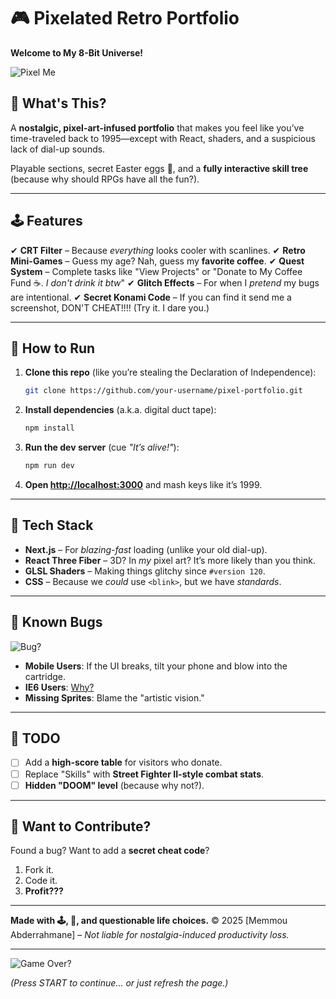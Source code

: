 # **🎮 Pixelated Retro Portfolio**
**Welcome to My 8-Bit Universe!**

![Pixel Me](https://media1.giphy.com/media/v1.Y2lkPTc5MGI3NjExNjF6OTh0Z2YxcTVibXZqMmV1cHoxeHY4NG1xZmZrd2lxdXd1MDA5cyZlcD12MV9pbnRlcm5hbF9naWZfYnlfaWQmY3Q9Zw/09Z52rkIsAgRuIKkO6/giphy.gif)

## **🚀 What's This?**
A **nostalgic, pixel-art-infused portfolio** that makes you feel like you’ve time-traveled back to 1995—except with React, shaders, and a suspicious lack of dial-up sounds.

Playable sections, secret Easter eggs 🥚, and a **fully interactive skill tree** (because why should RPGs have all the fun?).

---

## **🕹️ Features**
✔ **CRT Filter** – Because *everything* looks cooler with scanlines.
✔ **Retro Mini-Games** – Guess my age? Nah, guess my **favorite coffee**.
✔ **Quest System** – Complete tasks like "View Projects" or "Donate to My Coffee Fund ☕. *I don't drink it btw*"
✔ **Glitch Effects** – For when I *pretend* my bugs are intentional.
✔ **Secret Konami Code** – If you can find it send me a screenshot, DON'T CHEAT!!!! (Try it. I dare you.)

---

## **👾 How to Run**
1. **Clone this repo** (like you’re stealing the Declaration of Independence):
   ```bash
   git clone https://github.com/your-username/pixel-portfolio.git
   ```
2. **Install dependencies** (a.k.a. digital duct tape):
   ```bash
   npm install
   ```
3. **Run the dev server** (cue *"It’s alive!"*):
   ```bash
   npm run dev
   ```
4. **Open [http://localhost:3000](http://localhost:3000)** and mash keys like it’s 1999.

---

## **🔧 Tech Stack**
- **Next.js** – For *blazing-fast* loading (unlike your old dial-up).
- **React Three Fiber** – 3D? In *my* pixel art? It’s more likely than you think.
- **GLSL Shaders** – Making things glitchy since `#version 120`.
- **CSS** – Because we *could* use `<blink>`, but we have *standards*.

---

## **🐛 Known Bugs**
![Bug?](https://media2.giphy.com/media/v1.Y2lkPTc5MGI3NjExNGlkZHdsOXF0MTBqMDQ3NXU2ZXU1ZWwyN2llMXJhZndrZXl0OXdjMSZlcD12MV9pbnRlcm5hbF9naWZfYnlfaWQmY3Q9Zw/JrkQ79ZpfZdn5iOwlr/giphy.gif)
- **Mobile Users**: If the UI breaks, tilt your phone and blow into the cartridge.
- **IE6 Users**: [Why?](https://www.youtube.com/watch?v=pUvwleVGVmA)
- **Missing Sprites**: Blame the "artistic vision."

---

## **🎯 TODO**
- [ ] Add a **high-score table** for visitors who donate.
- [ ] Replace "Skills" with **Street Fighter II-style combat stats**.
- [ ] **Hidden "DOOM" level** (because why not?).

---

## **👀 Want to Contribute?**
Found a bug? Want to add a **secret cheat code**?
1. Fork it.
2. Code it.
3. **Profit???**

---

**Made with 🕹️, 🧇, and questionable life choices.**
© 2025 [Memmou Abderrahmane] – *Not liable for nostalgia-induced productivity loss.*

---

![Game Over?](https://media2.giphy.com/media/v1.Y2lkPTc5MGI3NjExOGJvbXNzOWkzeTc1NXUwNXJqZzBlOGZ4dzNseGFoMDdhamZuZ3RpOSZlcD12MV9pbnRlcm5hbF9naWZfYnlfaWQmY3Q9Zw/S8fCuXghLZY2I/giphy.gif)

*(Press START to continue... or just refresh the page.)*
